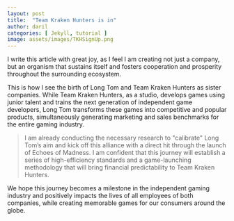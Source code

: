 ```yaml
---
layout: post
title:  "Team Kraken Hunters is in"
author: daril
categories: [ Jekyll, tutorial ]
image: assets/images/TKHSignUp.png
---
```

I write this article with great joy, as I feel I am creating not just a company, but an organism that sustains itself and fosters cooperation and prosperity throughout the surrounding ecosystem. 

This is how I see the birth of Long Tom and Team Kraken Hunters as sister companies. While Team Kraken Hunters, as a studio, develops games using junior talent and trains the next generation of independent game developers, Long Tom transforms these games into competitive and popular products, simultaneously generating marketing and sales benchmarks for the entire gaming industry.

> I am already conducting the necessary research to "calibrate" Long Tom’s aim and kick off this alliance with a direct hit through the launch of Echoes of Madness. I am confident that this journey will establish a series of high-efficiency standards and a game-launching methodology that will bring financial predictability to Team Kraken Hunters. 


We hope this journey becomes a milestone in the independent gaming industry and positively impacts the lives of all employees of both companies, while creating memorable games for our consumers around the globe.
